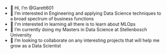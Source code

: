 - 👋 Hi, I’m @Garett601
- 👀 I’m interested in Engineering and applying Data Science techniques to a broad spectrum of business functions
- 🔨 I'm interested in learning all there is to learn about MLOps
- 🌱 I’m currently doing my Masters in Data Science at Stellenbosch University
- 💞️ I’m looking to collaborate on any interesting projects that will help me grow as a Data Scientist

<!---
Garett601/Garett601 is a ✨ special ✨ repository because its `README.md` (this file) appears on your GitHub profile.
You can click the Preview link to take a look at your changes.
--->
